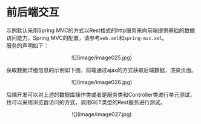 # 前后端交互

示例默认采用Spring MVC的方式以Rest格式的http服务来向前端提供基础的数据访问能力，Spring MVC的配置，请参考`web.xml`和`spring-mvc.xml`。  
服务的声明如下：  

<center>
![](image/image025.jpg)

</center>  

获取数据详细信息的示例如下图，前端通过ajax的方式获取后端数据，渲染页面。  

<center>
![](image/image026.jpg)

</center>   

后端开发可以对上述的数据库操作类或者是服务类和Controller类进行单元测试，也可以采用浏览器访问的方式，调用GET类型的Rest服务进行测试。  

<center>
![](image/image027.jpg)

</center>   
